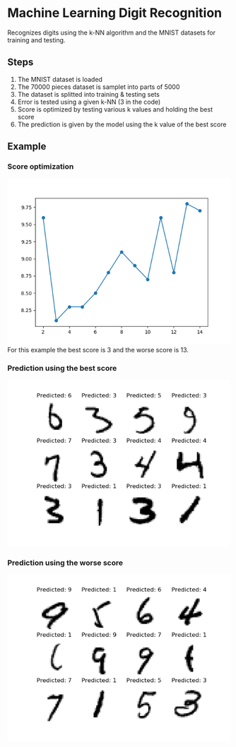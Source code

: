 # Machine Learning Digit Recognition

Recognizes digits using the k-NN algorithm and the MNIST datasets for training and testing.

## Steps
1. The MNIST dataset is loaded
2. The 70000 pieces dataset is samplet into parts of 5000
3. The dataset is splitted into training & testing sets
4. Error is tested using a given k-NN (3 in the code)
5. Score is optimized by testing various k values and holding the best score
6. The prediction is given by the model using the k value of the best score

## Example

### Score optimization
![Optimization](https://github.com/Cypaubr/ML-k-NN-Digit-Recognition/raw/master/optimization.png)  
For this example the best score is 3 and the worse score is 13.

### Prediction using the best score
![Best Predictions](https://github.com/Cypaubr/ML-k-NN-Digit-Recognition/raw/master/prediction_best.png)  

### Prediction using the worse score
![Worse Predictions](https://github.com/Cypaubr/ML-k-NN-Digit-Recognition/raw/master/prediction_worse.png)  
